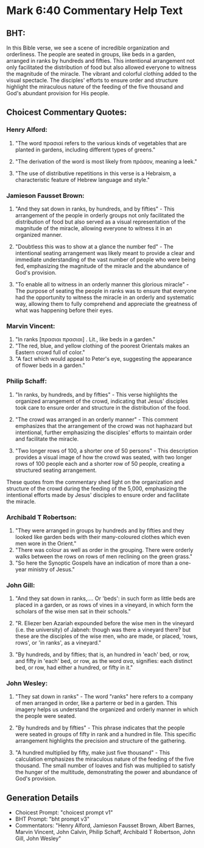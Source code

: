 # Mark 6:40 Commentary Help Text

## BHT:
In this Bible verse, we see a scene of incredible organization and orderliness. The people are seated in groups, like beds in a garden, arranged in ranks by hundreds and fifties. This intentional arrangement not only facilitated the distribution of food but also allowed everyone to witness the magnitude of the miracle. The vibrant and colorful clothing added to the visual spectacle. The disciples' efforts to ensure order and structure highlight the miraculous nature of the feeding of the five thousand and God's abundant provision for His people.

## Choicest Commentary Quotes:
### Henry Alford:
1. "The word πρασιαί refers to the various kinds of vegetables that are planted in gardens, including different types of greens." 

2. "The derivation of the word is most likely from πράσον, meaning a leek." 

3. "The use of distributive repetitions in this verse is a Hebraism, a characteristic feature of Hebrew language and style."

### Jamieson Fausset Brown:
1. "And they sat down in ranks, by hundreds, and by fifties" - This arrangement of the people in orderly groups not only facilitated the distribution of food but also served as a visual representation of the magnitude of the miracle, allowing everyone to witness it in an organized manner.

2. "Doubtless this was to show at a glance the number fed" - The intentional seating arrangement was likely meant to provide a clear and immediate understanding of the vast number of people who were being fed, emphasizing the magnitude of the miracle and the abundance of God's provision.

3. "To enable all to witness in an orderly manner this glorious miracle" - The purpose of seating the people in ranks was to ensure that everyone had the opportunity to witness the miracle in an orderly and systematic way, allowing them to fully comprehend and appreciate the greatness of what was happening before their eyes.

### Marvin Vincent:
1. "In ranks [πρασιαι πρασιαι] . Lit., like beds in a garden."
2. "The red, blue, and yellow clothing of the poorest Orientals makes an Eastern crowd full of color."
3. "A fact which would appeal to Peter's eye, suggesting the appearance of flower beds in a garden."

### Philip Schaff:
1. "In ranks, by hundreds, and by fifties" - This verse highlights the organized arrangement of the crowd, indicating that Jesus' disciples took care to ensure order and structure in the distribution of the food.

2. "The crowd was arranged in an orderly manner" - This comment emphasizes that the arrangement of the crowd was not haphazard but intentional, further emphasizing the disciples' efforts to maintain order and facilitate the miracle.

3. "Two longer rows of 100, a shorter one of 50 persons" - This description provides a visual image of how the crowd was seated, with two longer rows of 100 people each and a shorter row of 50 people, creating a structured seating arrangement.

These quotes from the commentary shed light on the organization and structure of the crowd during the feeding of the 5,000, emphasizing the intentional efforts made by Jesus' disciples to ensure order and facilitate the miracle.

### Archibald T Robertson:
1. "They were arranged in groups by hundreds and by fifties and they looked like garden beds with their many-coloured clothes which even men wore in the Orient." 
2. "There was colour as well as order in the grouping. There were orderly walks between the rows on rows of men reclining on the green grass."
3. "So here the Synoptic Gospels have an indication of more than a one-year ministry of Jesus."

### John Gill:
1. "And they sat down in ranks,.... Or 'beds': in such form as little beds are placed in a garden, or as rows of vines in a vineyard, in which form the scholars of the wise men sat in their schools."

2. "R. Eliezer ben Azariah expounded before the wise men in the vineyard (i.e. the university) of Jabneh: though was there a vineyard there? but these are the disciples of the wise men, who are made, or placed, 'rows, rows', or 'in ranks', as a vineyard."

3. "By hundreds, and by fifties; that is, an hundred in 'each' bed, or row, and fifty in 'each' bed, or row, as the word ανα, signifies: each distinct bed, or row, had either a hundred, or fifty in it."

### John Wesley:
1. "They sat down in ranks" - The word "ranks" here refers to a company of men arranged in order, like a parterre or bed in a garden. This imagery helps us understand the organized and orderly manner in which the people were seated.

2. "By hundreds and by fifties" - This phrase indicates that the people were seated in groups of fifty in rank and a hundred in file. This specific arrangement highlights the precision and structure of the gathering.

3. "A hundred multiplied by fifty, make just five thousand" - This calculation emphasizes the miraculous nature of the feeding of the five thousand. The small number of loaves and fish was multiplied to satisfy the hunger of the multitude, demonstrating the power and abundance of God's provision.


## Generation Details
- Choicest Prompt: "choicest prompt v1"
- BHT Prompt: "bht prompt v3"
- Commentators: "Henry Alford, Jamieson Fausset Brown, Albert Barnes, Marvin Vincent, John Calvin, Philip Schaff, Archibald T Robertson, John Gill, John Wesley"
